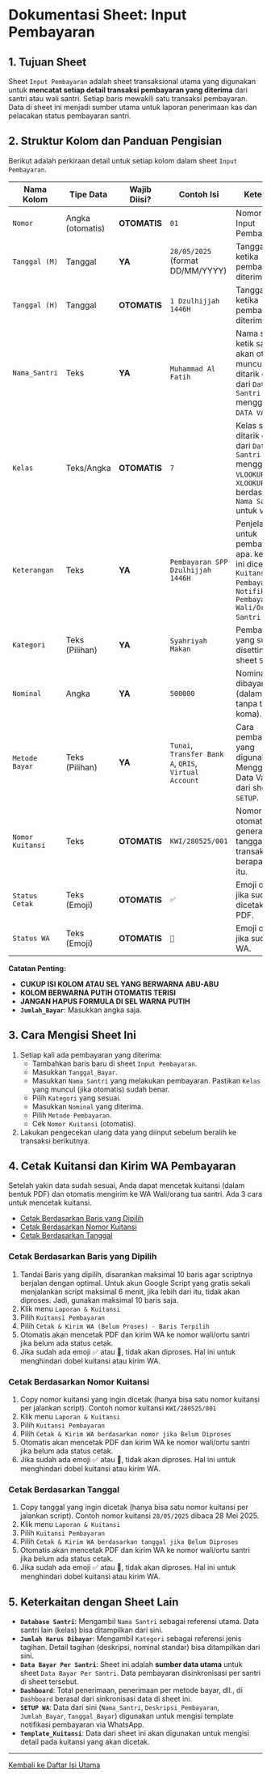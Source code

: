 # Dokumentasi Sheet: Input Pembayaran

## 1. Tujuan Sheet

Sheet `Input Pembayaran` adalah sheet transaksional utama yang digunakan untuk **mencatat setiap detail transaksi pembayaran yang diterima** dari santri atau wali santri. Setiap baris mewakili satu transaksi pembayaran. Data di sheet ini menjadi sumber utama untuk laporan penerimaan kas dan pelacakan status pembayaran santri.

## 2. Struktur Kolom dan Panduan Pengisian

Berikut adalah perkiraan detail untuk setiap kolom dalam sheet `Input Pembayaran`.

| Nama Kolom                    | Tipe Data         | Wajib Diisi? | Contoh Isi                                  | Keterangan                                                                                                                                           |
|-------------------------------|-------------------|--------------|---------------------------------------------|------------------------------------------------------------------------------------------------------------------------------------------------------|
| `Nomor`                       | Angka (otomatis) | **OTOMATIS** | `01`                | Nomor Urut Input Pembayaran|
| `Tanggal (M)`                 | Tanggal          | **YA** | `28/05/2025` (format DD/MM/YYYY)            | Tanggal Masehi ketika pembayaran diterima/dicatat.                                                                                                          |
| `Tanggal (H)`                 | Tanggal           | **OTOMATIS** | `1 Dzulhijjah 1446H`            | Tanggal Hijriah ketika pembayaran diterima/dicatat.                                                                                                          |
| `Nama_Santri`                 | Teks              | **YA** | `Muhammad Al Fatih`                         | Nama santri, ketik satu huruf, akan otomatis muncul karena ditarik otomatis dari `Database Santri` menggunakan `DATA VALIDASI`.           |
| `Kelas`                       | Teks/Angka        | **OTOMATIS** | `7`                                  | Kelas santri, ditarik otomatis dari `Database Santri` menggunakan `VLOOKUP` atau `XLOOKUP` berdasarkan `Nama Santri` untuk verifikasi.  |
| `Keterangan`                  | Teks              | **YA** | `Pembayaran SPP Dzulhijjah 1446H` | Penjelasan untuk pembayaran apa. keterangan ini dicetak di `Kuitansi Pembayaran` dan `Notifikasi WA Pembayaran ke Wali/Ortu Santri` .            |
| `Kategori`                    | Teks (Pilihan)            | **YA** | `Syahriyah Makan` | Pembayaran yang sudah disetting di sheet `SETUP`            |
| `Nominal`                     | Angka             | **YA** | `500000`                                    | Nominal yang dibayarkan (dalam Rupiah, tanpa titik atau koma).                                                                                         |
| `Metode Bayar`                | Teks (Pilihan)    | **YA** | `Tunai`, `Transfer Bank A`, `QRIS`, `Virtual Account` | Cara pembayaran yang digunakan. Menggunakan Data Validation dari sheet `SETUP`.                                                                                  |
| `Nomor Kuitansi`              | Teks              | **OTOMATIS**        | `KWI/280525/001`                              | Nomor kuitansi otomatis generate dari tanggal dan transaksi ke berapa di hari itu.                                                                                             |
| `Status Cetak`                | Teks (Emoji)       | **OTOMATIS**        | `✅`                            | Emoji otomatis jika sudah dicetak versi PDF.                                                                                    |
| `Status WA`                   | Teks (Emoji)       | **OTOMATIS**        | `📧`                            | Emoji otomatis jika sudah kirim WA.                                                                                    |

**Catatan Penting:**
* **CUKUP ISI KOLOM ATAU SEL YANG BERWARNA ABU-ABU**
* **KOLOM BERWARNA PUTIH OTOMATIS TERISI**
* **JANGAN HAPUS FORMULA DI SEL WARNA PUTIH**
* **`Jumlah_Bayar`**: Masukkan angka saja.

## 3. Cara Mengisi Sheet Ini

1.  Setiap kali ada pembayaran yang diterima:
    * Tambahkan baris baru di sheet `Input Pembayaran`.
    * Masukkan `Tanggal_Bayar`.
    * Masukkan `Nama Santri` yang melakukan pembayaran. Pastikan `Kelas` yang muncul (jika otomatis) sudah benar.
    * Pilih `Kategori` yang sesuai.
    * Masukkan `Nominal` yang diterima.
    * Pilih `Metode Pembayaran`.
    * Cek `Nomor Kuitansi` (otomatis).
2.  Lakukan pengecekan ulang data yang diinput sebelum beralih ke transaksi berikutnya.

## 4. Cetak Kuitansi dan Kirim WA Pembayaran

Setelah yakin data sudah sesuai, Anda dapat mencetak kuitansi (dalam bentuk PDF) dan otomatis mengirim ke WA Wali/orang tua santri. Ada 3 cara untuk mencetak kuitansi.
* [Cetak Berdasarkan Baris yang Dipilih](#cetak-berdasarkan-baris-yang-dipilih)
* [Cetak Berdasarkan Nomor Kuitansi](#cetak-berdasarkan-nomor-kuitansi)
* [Cetak Berdasarkan Tanggal](#cetak-berdasarkan-tanggal)

### Cetak Berdasarkan Baris yang Dipilih
1. Tandai Baris yang dipilih, disarankan maksimal 10 baris agar scriptnya berjalan dengan optimal. Untuk akun Google Script yang gratis sekali menjalankan script maksimal 6 menit, jika lebih dari itu, tidak akan diproses. Jadi, gunakan maksimal 10 baris saja.
2. Klik menu `Laporan & Kuitansi`
3. Pilih `Kuitansi Pembayaran`
4. Pilih `Cetak & Kirim WA (Belum Proses) - Baris Terpilih`
5. Otomatis akan mencetak PDF dan kirim WA ke nomor wali/ortu santri jika belum ada status cetak.
6. Jika sudah ada emoji ✅	atau 📧, tidak akan diproses. Hal ini untuk menghindari dobel kuitansi atau kirim WA.


### Cetak Berdasarkan Nomor Kuitansi
1. Copy nomor kuitansi yang ingin dicetak (hanya bisa satu nomor kuitansi per jalankan script). Contoh nomor kuitansi `KWI/280525/001`
2. Klik menu `Laporan & Kuitansi`
3. Pilih `Kuitansi Pembayaran`
4. Pilih `Cetak & Kirim WA berdasarkan nomor jika Belum Diproses`
5. Otomatis akan mencetak PDF dan kirim WA ke nomor wali/ortu santri jika belum ada status cetak.
6. Jika sudah ada emoji ✅	atau 📧, tidak akan diproses. Hal ini untuk menghindari dobel kuitansi atau kirim WA.


### Cetak Berdasarkan Tanggal
1. Copy tanggal yang ingin dicetak (hanya bisa satu nomor kuitansi per jalankan script). Contoh nomor kuitansi `28/05/2025` dibaca 28 Mei 2025.
2. Klik menu `Laporan & Kuitansi`
3. Pilih `Kuitansi Pembayaran`
4. Pilih `Cetak & Kirim WA berdasarkan tanggal jika Belum Diproses`
5. Otomatis akan mencetak PDF dan kirim WA ke nomor wali/ortu santri jika belum ada status cetak.
6. Jika sudah ada emoji ✅	atau 📧, tidak akan diproses. Hal ini untuk menghindari dobel kuitansi atau kirim WA.

## 5. Keterkaitan dengan Sheet Lain

* **`Database Santri`**: Mengambil `Nama Santri` sebagai referensi utama. Data santri lain (kelas) bisa ditampilkan dari sini.
* **`Jumlah Harus Dibayar`**: Mengambil `Kategori` sebagai referensi jenis tagihan. Detail tagihan (deskripsi, nominal standar) bisa ditampilkan dari sini.
* **`Data Bayar Per Santri`**: Sheet ini adalah **sumber data utama** untuk sheet `Data Bayar Per Santri`. Data pembayaran disinkronisasi per santri di sheet tersebut.
* **`Dashboard`**: Total penerimaan, penerimaan per metode bayar, dll., di `Dashboard` berasal dari sinkronisasi data di sheet ini.
* **`SETUP WA`**: Data dari sini (`Nama_Santri`, `Deskripsi_Pembayaran`, `Jumlah_Bayar`, `Tanggal_Bayar`) digunakan untuk mengisi template notifikasi pembayaran via WhatsApp.
* **`Template_Kuitansi`**: Data dari sheet ini akan digunakan untuk mengisi detail pada kuitansi yang akan dicetak.

---
[Kembali ke Daftar Isi Utama](../README.md)
